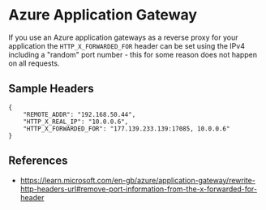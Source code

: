 # Azure Application Gateway

If you use an Azure application gateways as a reverse proxy for your application the `HTTP_X_FORWARDED_FOR` header can be set using the IPv4 including a "random" port number - this for some reason does not happen on all requests.


## Sample Headers

```
{
    "REMOTE_ADDR": "192.168.50.44",
    "HTTP_X_REAL_IP": "10.0.0.6",
    "HTTP_X_FORWARDED_FOR": "177.139.233.139:17085, 10.0.0.6"
}
```

## References

* https://learn.microsoft.com/en-gb/azure/application-gateway/rewrite-http-headers-url#remove-port-information-from-the-x-forwarded-for-header